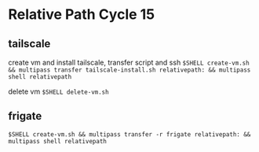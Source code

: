 # Relative Path Cycle 15


## tailscale
create vm and install tailscale, transfer script and ssh 
`$SHELL create-vm.sh && multipass transfer tailscale-install.sh relativepath: && multipass shell relativepath`

delete vm
`$SHELL delete-vm.sh`

## frigate
``` shell
$SHELL create-vm.sh && multipass transfer -r frigate relativepath: && multipass shell relativepath
```

